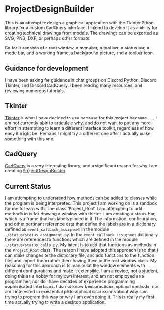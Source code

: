 # ProjectDesignBuilder
 This is an attempt to design a graphical application with the Tkinter Pthon library for a custom CadQuery interface.  I intend to develop it as a utility for creating technical drawings from models.  The drawings can be exported as SVG, PNG, DXF, or perhaps other formats.

 So far it consists of a root window, a menubar, a tool bar, a status bar,
 a mode bar, and a working frame, a background picture, and a toolbar icon.

## Guidance for development
I have been asking for guidance in chat groups on Discord Python, Discord Tkinter, and Discord CadQuery.  I been reading many resources, and reviewing numerous tutorials.

## Tkinter
[Tkinter](https://docs.python.org/3/library/tkinter.html) is what I have decided to use because for this project because . . . I am not currently able to articulate why, and do not want to put any more effort in attempting to learn a different interface toolkit, regardless of how easy it might be.
Perhaps I might try a different one after I actually make something with this one.

## CadQuery
[CadQuery](https://cadquery.readthedocs.io/en/latest/intro.html#id1) is a very interesting library, and a significant reason for why I am creating [ProjectDesignBuilder](https://github.com/Technicus/ProjectDesignBuilder).

## Current Status
I am attempting to understand how methods can be added to classes while the program is being interpreted.
This project I am working on is a sandbox for me to learn with.
The class 'Project_Root' I am attempting to add methods to is for drawing a window with thinter.
I am creating a status bar, which is a frame that has labels placed in it.
The information, configuration, and other pertinant reference data that define the labels are in a dictionary defined as `event_callback_assignmet` in the module `./status/status_assignment.py`.
In the `event_callback_assignmet` dictionary there are references to functions which are defined in the module `./status/status_calls.py`.
My intent is to add that functions as methods in the `Project_Root` class.
The reason I have adopted this approach is so that I can make changes to the dictionary file, and add functions to the function file, and import them rather them having them in the root window class.
My reasoning for this approach is to manipulat the window elements with different configurations and make it extensible.
I am a novice, not a student, doing this as a hobby for my own interest, and am not employed as a programmer, nor do I have decades of experience programming sophisticated interfaces.
I do not know best practices, optimal methods, nor am I interested in exestential philosophical discussions about why I am trying to program this way or why I am even doing it.
This is really my first time actually trying to write a desktop application.




